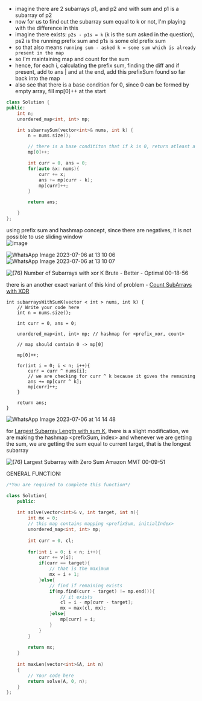 - imagine there are 2 subarrays p1, and p2 and with sum and p1 is a subarray of p2
- now for us to find out the subarray sum equal to k or not, I'm playing with the difference in this
- imagine there exists: `p2s - p1s = k` (k is the sum asked in the question), ps2 is the running prefix sum and p1s is some old prefix sum
- so that also means `running sum - asked k = some sum which is already present in the map`
- so I'm maintaining map and count for the sum
- hence, for each i, calculating the prefix sum, finding the diff and if present, add to ans | and at the end, add this prefixSum found so far back into the map 
- also see that there is a base condition for 0, since 0 can be formed by empty array, fill mp[0]++ at the start

```c++
class Solution {
public:
    int n;
    unordered_map<int, int> mp;

    int subarraySum(vector<int>& nums, int k) {
        n = nums.size(); 

        // there is a base condititon that if k is 0, return atleast a empty subarray
        mp[0]++;

        int curr = 0, ans = 0;
        for(auto &x: nums){
            curr += x;
            ans += mp[curr - k];
            mp[curr]++;
        }

        return ans;

    }
};
```


using prefix sum and hashmap concept, since there are negatives, it is not possible to use sliding window       
![image](https://user-images.githubusercontent.com/73538974/251375072-85ff4990-6bcb-408f-b2db-33a85e90b63b.png)

![WhatsApp Image 2023-07-06 at 13 10 06](https://user-images.githubusercontent.com/73538974/251379570-5d6d546e-e92b-4268-8525-c40757d21361.jpg)
![WhatsApp Image 2023-07-06 at 13 10 07](https://user-images.githubusercontent.com/73538974/251379929-5f2403c8-d5d5-4d96-bbc8-b6fd364adcc5.jpg)



![(76) Number of Subarrays with xor K  Brute - Better - Optimal 00-18-56](https://user-images.githubusercontent.com/73538974/251391476-a8460056-9fb8-40d5-af68-f5b829714d6a.png)

there is an another exact variant of this kind of problem - [Count SubArrays with XOR](https://www.codingninjas.com/studio/problems/subarrays-with-xor-k_6826258)

```
int subarraysWithSumK(vector < int > nums, int k) {
    // Write your code here
    int n = nums.size();

    int curr = 0, ans = 0;
    
    unordered_map<int, int> mp; // hashmap for <prefix_xor, count>

    // map should contain 0 -> mp[0]

    mp[0]++;

    for(int i = 0; i < n; i++){
        curr = curr ^ nums[i];
        // we are checking for curr ^ k because it gives the remaining
        ans += mp[curr ^ k];
        mp[curr]++;
    }

    return ans;
}
```
          
![WhatsApp Image 2023-07-06 at 14 14 48](https://user-images.githubusercontent.com/73538974/251396307-84131150-7e01-4862-96e6-2c30b4e6fea4.jpg)


                            

                
for [Largest Subarray Length with sum K](https://practice.geeksforgeeks.org/problems/largest-subarray-with-0-sum/1), there is a slight modification, we are making the hashmap  <prefixSum, index> and whenever we are getting the sum, we are getting the sum equal to current target, that is the longest subarray      

![(76) Largest Subarray with Zero Sum  Amazon  MMT 00-09-51](https://user-images.githubusercontent.com/73538974/251382519-23da7207-4599-4466-9790-68205f1ade8e.png)

GENERAL FUNCTION: 
```c++
/*You are required to complete this function*/

class Solution{
    public:
    
    int solve(vector<int>& v, int target, int n){
        int mx = 0;
        // this map contains mapping <prefixSum, initialIndex>
        unordered_map<int, int> mp;
        
        int curr = 0, cl;
        
        for(int i = 0; i < n; i++){
            curr += v[i];
            if(curr == target){
                // that is the maximum
                mx = i + 1;
            }else{
                // find if remaining exists
                if(mp.find(curr - target) != mp.end()){
                    // it exists
                    cl = i - mp[curr - target];
                    mx = max(cl, mx);
                }else{
                    mp[curr] = i;
                }
            }
        }
        
        return mx;
    }
    
    int maxLen(vector<int>&A, int n)
    {   
        // Your code here
        return solve(A, 0, n);
    }
};
```
